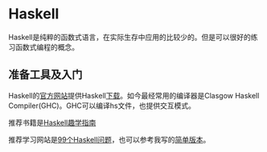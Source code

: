 # Haskell

Haskell是纯粹的函数式语言，在实际生存中应用的比较少的。但是可以很好的练习函数式编程的概念。

## 准备工具及入门

Haskell的[官方网站](https://www.haskell.org)提供Haskell[下载](https://www.haskell.org/downloads)。如今最经常用的编译器是Clasgow Haskell Compiler(GHC)。GHC可以编译hs文件，也提供交互模式。

推荐书籍是[Haskell趣学指南](https://www.gitbook.com/book/mno2/learnyouahaskell-zh/details)

推荐学习网站是[99个Haskell问题](https://wiki.haskell.org/H-99:_Ninety-Nine_Haskell_Problems)，也可以参考我写的[简单版本](Haskell99)。
